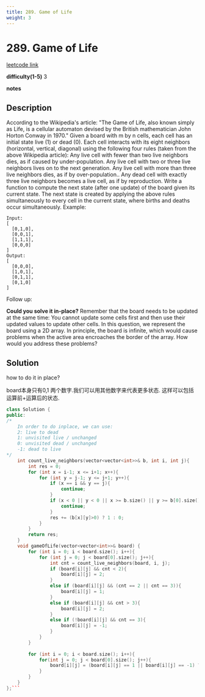 ```yaml
---
title: 289. Game of Life
weight: 3
---
```

# 289. Game of Life
[leetcode link](https://leetcode.com/problems/game-of-life/)

**difficulty(1-5)** 
3

**notes**   


## Description
According to the Wikipedia's article: "The Game of Life, also known simply as Life, is a cellular automaton devised by the British mathematician John Horton Conway in 1970."
Given a board with m by n cells, each cell has an initial state live (1) or dead (0). Each cell interacts with its eight neighbors (horizontal, vertical, diagonal) using the following four rules (taken from the above Wikipedia article):
Any live cell with fewer than two live neighbors dies, as if caused by under-population.
Any live cell with two or three live neighbors lives on to the next generation.
Any live cell with more than three live neighbors dies, as if by over-population..
Any dead cell with exactly three live neighbors becomes a live cell, as if by reproduction.
Write a function to compute the next state (after one update) of the board given its current state. The next state is created by applying the above rules simultaneously to every cell in the current state, where births and deaths occur simultaneously.
Example:
```
Input: 
[
  [0,1,0],
  [0,0,1],
  [1,1,1],
  [0,0,0]
]
Output: 
[
  [0,0,0],
  [1,0,1],
  [0,1,1],
  [0,1,0]
]
```

Follow up:

**Could you solve it in-place?** Remember that the board needs to be updated at the same time: You cannot update some cells first and then use their updated values to update other cells.
In this question, we represent the board using a 2D array. In principle, the board is infinite, which would cause problems when the active area encroaches the border of the array. How would you address these problems?

## Solution
how to do it in place?

board本身只有0,1 两个数字.我们可以用其他数字来代表更多状态. 这样可以包括运算前+运算后的状态.

```c++
class Solution {
public:
/*
    In order to do inplace, we can use:
    2: live to dead
    1: unvisited live / unchanged
    0: unvisited dead / unchanged
    -1: dead to live
*/
    int count_live_neighbors(vector<vector<int>>& b, int i, int j){
        int res = 0;
        for (int x = i-1; x <= i+1; x++){
            for (int y = j-1; y <= j+1; y++){
                if (x == i && y == j){
                    continue;
                }
                if (x < 0 || y < 0 || x >= b.size() || y >= b[0].size()){
                    continue;
                }
                res += (b[x][y]>0) ? 1 : 0;
            }
        }
        return res;
    }
    void gameOfLife(vector<vector<int>>& board) {
        for (int i = 0; i < board.size(); i++){
            for (int j = 0; j < board[0].size(); j++){
                int cnt = count_live_neighbors(board, i, j);
                if (board[i][j] && cnt < 2){
                    board[i][j] = 2;
                }
                else if (board[i][j] && (cnt == 2 || cnt == 3)){
                    board[i][j] = 1;
                }
                else if (board[i][j] && cnt > 3){
                    board[i][j] = 2;
                }
                else if (!board[i][j] && cnt == 3){
                    board[i][j] = -1;
                }
            }
        }
        
        for (int i = 0; i < board.size(); i++){
            for(int j = 0; j < board[0].size(); j++){
                board[i][j] = (board[i][j] == 1 || board[i][j] == -1) ? 1 : 0;
            }
        }
    }
};```


